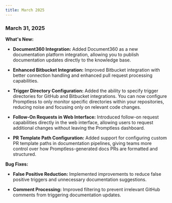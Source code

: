 ```yaml
---
title: March 2025
---
```


### March 31, 2025

**What's New:**

* **Document360 Integration:** Added Document360 as a new documentation platform integration, allowing you to publish documentation updates directly to the knowledge base.

* **Enhanced Bitbucket Integration:** Improved Bitbucket integration with better connection handling and enhanced pull request processing capabilities.

* **Trigger Directory Configuration:** Added the ability to specify trigger directories for GitHub and Bitbucket integrations. You can now configure Promptless to only monitor specific directories within your repositories, reducing noise and focusing only on relevant code changes.

* **Follow-On Requests in Web Interface:** Introduced follow-on request capabilities directly in the web interface, allowing users to request additional changes without leaving the Promptless dashboard.

* **PR Template Path Configuration:** Added support for configuring custom PR template paths in documentation pipelines, giving teams more control over how Promptless-generated docs PRs are formatted and structured.

**Bug Fixes:**

* **False Positive Reduction:** Implemented improvements to reduce false positive triggers and unnecessary documentation suggestions.

* **Comment Processing:** Improved filtering to prevent irrelevant GitHub comments from triggering documentation updates.
